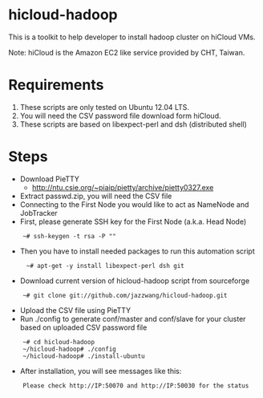 hicloud-hadoop
==============

This is a toolkit to help developer to install hadoop cluster on hiCloud VMs.

Note: hiCloud is the Amazon EC2 like service provided by CHT, Taiwan.

Requirements
==============

1. These scripts are only tested on Ubuntu 12.04 LTS.
2. You will need the CSV password file download form hiCloud.
3. These scripts are based on libexpect-perl and dsh (distributed shell)

Steps
==============

 * Download PieTTY
   * http://ntu.csie.org/~piaip/pietty/archive/pietty0327.exe
 * Extract passwd.zip, you will need the CSV file
 * Connecting to the First Node you would like to act as NameNode and JobTracker
 * First, please generate SSH key for the First Node (a.k.a. Head Node)

```
    ~# ssh-keygen -t rsa -P ""
```

 * Then you have to install needed packages to run this automation script

```
     ~# apt-get -y install libexpect-perl dsh git
```

 * Download current version of hicloud-hadoop script from sourceforge

```
    ~# git clone git://github.com/jazzwang/hicloud-hadoop.git
```

 * Upload the CSV file using PieTTY
 * Run ./config to generate conf/master and conf/slave for your cluster based on uploaded CSV password file

```
    ~# cd hicloud-hadoop
    ~/hicloud-hadoop# ./config
    ~/hicloud-hadoop# ./install-ubuntu
```

 * After installation, you will see messages like this:

```
    Please check http://IP:50070 and http://IP:50030 for the status
```
